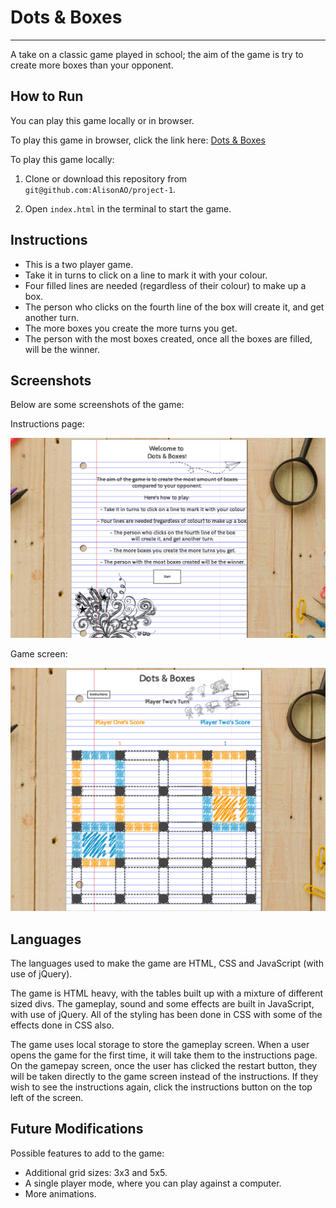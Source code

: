 # Dots & Boxes
---
A take on a classic game played in school; the aim of the game is try to create more boxes than your opponent.

## How to Run

You can play this game locally or in browser.

To play this game in browser, click the link here: [Dots & Boxes](https://alisonao.github.io/Dots-and-Boxes/)

To play this game locally:

1. Clone or download this repository from `git@github.com:AlisonAO/project-1`.

2. Open `index.html` in the terminal to start the game.

 
## Instructions

 * This is a two player game. 
 * Take it in turns to click on a line to mark it with your colour.
 * Four filled lines are needed (regardless of their colour) to make up a box.
 * The person who clicks on the fourth line of the box will create it, and get another turn.
 * The more boxes you create the more turns you get.
 * The person with the most boxes created, once all the boxes are filled, will be the winner.
 
## Screenshots
 
 Below are some screenshots of the game:
 
 Instructions page:
 
![Instructions page](images/screenshot.png "Logo Title Text 1")

Game screen:

![Instructions page](images/screenshot2.png "Logo Title Text 1")
 
 
## Languages
 
The languages used to make the game are HTML, CSS and JavaScript (with use of jQuery).

The game is HTML heavy, with the tables built up with a mixture of different sized divs.
The gameplay, sound and some effects are built in JavaScript, with use of jQuery. All of the styling has been done in CSS with some of the effects done in CSS also.

The game uses local storage to store the gameplay screen. When a user opens the game for the first time, it will take them to the instructions page. On the gamepay screen, once the user has clicked the restart button, they will be taken directly to the game screen instead of the instructions. 
If they wish to see the instructions again, click the instructions button on the top left of the screen.

 
## Future Modifications

 Possible features to add to the game:
 
  * Additional grid sizes: 3x3 and 5x5.
  * A single player mode, where you can play against a computer.
  * More animations.

